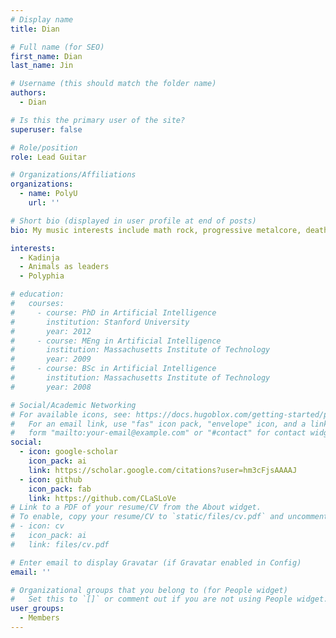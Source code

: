 ```yaml
---
# Display name
title: Dian

# Full name (for SEO)
first_name: Dian
last_name: Jin

# Username (this should match the folder name)
authors:
  - Dian

# Is this the primary user of the site?
superuser: false

# Role/position
role: Lead Guitar

# Organizations/Affiliations
organizations:
  - name: PolyU
    url: ''

# Short bio (displayed in user profile at end of posts)
bio: My music interests include math rock, progressive metalcore, deathcore. 

interests:
  - Kadinja
  - Animals as leaders
  - Polyphia

# education:
#   courses:
#     - course: PhD in Artificial Intelligence
#       institution: Stanford University
#       year: 2012
#     - course: MEng in Artificial Intelligence
#       institution: Massachusetts Institute of Technology
#       year: 2009
#     - course: BSc in Artificial Intelligence
#       institution: Massachusetts Institute of Technology
#       year: 2008

# Social/Academic Networking
# For available icons, see: https://docs.hugoblox.com/getting-started/page-builder/#icons
#   For an email link, use "fas" icon pack, "envelope" icon, and a link in the
#   form "mailto:your-email@example.com" or "#contact" for contact widget.
social:
  - icon: google-scholar
    icon_pack: ai
    link: https://scholar.google.com/citations?user=hm3cFjsAAAAJ
  - icon: github
    icon_pack: fab
    link: https://github.com/CLaSLoVe
# Link to a PDF of your resume/CV from the About widget.
# To enable, copy your resume/CV to `static/files/cv.pdf` and uncomment the lines below.
# - icon: cv
#   icon_pack: ai
#   link: files/cv.pdf

# Enter email to display Gravatar (if Gravatar enabled in Config)
email: ''

# Organizational groups that you belong to (for People widget)
#   Set this to `[]` or comment out if you are not using People widget.
user_groups:
  - Members
---
```



